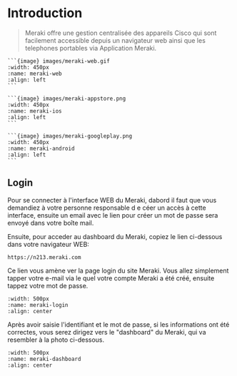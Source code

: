 <!--
Author:		    NoorMohammad Alizadeh
Date:		    15-nov, 2021
Description:	Meraki web interface login
-->

# Introduction

> Meraki offre une gestion centralisée des appareils 
> Cisco qui sont facilement accessible depuis un 
> navigateur web ainsi que les telephones portables via 
> Application Meraki. 

````{tabbed} WEB
```{image} images/meraki-web.gif
:width: 450px
:name: meraki-web
:align: left
```
````

````{tabbed} iOS
```{image} images/meraki-appstore.png
:width: 450px
:name: meraki-ios
:align: left
```
````

````{tabbed} Android
```{image} images/meraki-googleplay.png
:width: 450px
:name: meraki-android
:align: left
```
````

## Login

Pour se connecter à l'interface WEB du Meraki, dabord 
il faut que vous demandiez à votre personne responsable d
e céer un accès à cette interface, ensuite un email avec 
le lien pour créer un mot de passe sera envoyé dans votre 
boîte mail. 

Ensuite, pour acceder au dashboard du Meraki, copiez le 
lien ci-dessous dans votre navigateur WEB:

```
https://n213.meraki.com
```

Ce lien vous amène ver la page login du site Meraki. 
Vous allez simplement tapper votre e-mail via le quel 
votre compte Meraki a été créé, ensuite tappez votre 
mot de passe.

```{image} images/meraki-login-2.png
:width: 500px
:name: meraki-login
:align: center
```

Après avoir saisie l'identifiant et le mot de passe, 
si les informations ont été correctes, vous serez 
dirigez vers le "dashboard" du Meraki, qui va resembler
à la photo ci-dessous.

```{image} images/meraki-dashboard.png
:width: 500px
:name: meraki-dashboard
:align: center
```